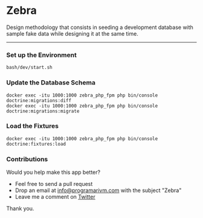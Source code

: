 # Zebra

Design methodology that consists in seeding a development database with sample fake data while designing it at the same time.

---

### Set up the Environment

    bash/dev/start.sh

### Update the Database Schema

    docker exec -itu 1000:1000 zebra_php_fpm php bin/console doctrine:migrations:diff
    docker exec -itu 1000:1000 zebra_php_fpm php bin/console doctrine:migrations:migrate

### Load the Fixtures

    docker exec -itu 1000:1000 zebra_php_fpm php bin/console doctrine:fixtures:load

### Contributions

Would you help make this app better?

- Feel free to send a pull request
- Drop an email at info@programarivm.com with the subject "Zebra"
- Leave me a comment on [Twitter](https://twitter.com/programarivm)

Thank you.
